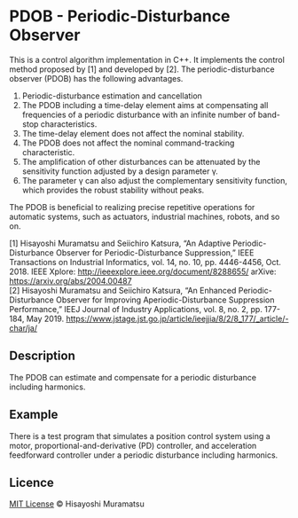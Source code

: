 # PDOB - Periodic-Disturbance Observer

This is a control algorithm implementation in C++. It implements the control method proposed by [1] and developed by [2]. The periodic-disturbance observer (PDOB) has the following advantages.

1. Periodic-disturbance estimation and cancellation
2. The PDOB including a time-delay element aims at compensating all frequencies of a periodic disturbance with an infinite number of band-stop characteristics.
3. The time-delay element does not affect the nominal stability.
4. The PDOB does not affect the nominal command-tracking characteristic.
5. The amplification of other disturbances can be attenuated by the sensitivity function adjusted by a design parameter γ.
6. The parameter γ can also adjust the complementary sensitivity function, which provides the robust stability without peaks.

The PDOB is beneficial to realizing precise repetitive operations for automatic systems, such as actuators, industrial machines, robots, and so on.

[1] Hisayoshi Muramatsu and Seiichiro Katsura, “An Adaptive Periodic-Disturbance Observer for Periodic-Disturbance Suppression,” IEEE Transactions on Industrial Informatics, vol. 14, no. 10, pp. 4446-4456, Oct. 2018.
IEEE Xplore: http://ieeexplore.ieee.org/document/8288655/
arXive: https://arxiv.org/abs/2004.00487  
[2] Hisayoshi Muramatsu and Seiichiro Katsura, “An Enhanced Periodic-Disturbance Observer for Improving Aperiodic-Disturbance Suppression Performance,” IEEJ Journal of Industry Applications, vol. 8, no. 2, pp. 177-184, May 2019.
https://www.jstage.jst.go.jp/article/ieejjia/8/2/8_177/_article/-char/ja/

## Description

The PDOB can estimate and compensate for a periodic disturbance including harmonics.

## Example

There is a test program that simulates a position control system using a motor, proportional-and-derivative (PD) controller, and acceleration feedforward controller under a periodic disturbance including harmonics.

## Licence

[MIT License](https://github.com/HisayoshiMuramatsu/PDOB/blob/master/LICENSE) © Hisayoshi Muramatsu

